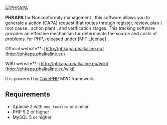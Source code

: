 [![PHKAPA](http://phkapa.phalkaline.eu/images/phkapa_logo.png)](http://phkapa.phalkaline.eu)


**PHKAPA** for Nonconformity management , this software allows you to generate a action (CAPA) request that routes through register, review, plan ( root cause , action plan) , and verification stages. This tracking software provides an effective mechanism for determinate the source and costs of problems. for PHP, released under [MIT License]

Official website**: [http://phkapa.phalkaline.eu](http://phkapa.phalkaline.eu)

WIKI website**: [http://phkapa.phalkaline.eu/wiki](http://phkapa.phalkaline.eu/wiki)

It is powered by [CakePHP](http://cakephp.org) MVC framework.


## Requirements
  * Apache 2 with `mod_rewrite` or similar
  * PHP 5.2 or higher
  * MySQL 5 or higher
